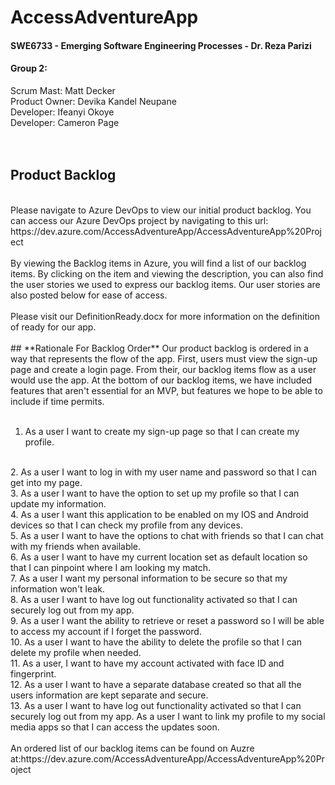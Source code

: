 # **AccessAdventureApp**
#### SWE6733 - Emerging Software Engineering Processes - Dr. Reza Parizi

#### **Group 2:**
Scrum Mast: Matt Decker  
Product Owner: Devika Kandel Neupane    
Developer: Ifeanyi Okoye   
Developer: Cameron Page  
<br>
<br>
## **Product Backlog**
<br>
Please navigate to Azure DevOps to view our initial product backlog. You can access our Azure DevOps project by navigating to this url: https://dev.azure.com/AccessAdventureApp/AccessAdventureApp%20Project  
<br>
<br>
By viewing the Backlog items in Azure, you will find a list of our backlog items. By clicking on the item and viewing the description, you can also find the user stories we used to express our backlog items. Our user stories are also posted below for ease of access.
<br>
<br>
Please visit our DefinitionReady.docx for more information on the definition of ready for our app. 
<br>
<br>
## **Rationale For Backlog Order**
Our product backlog is ordered in a way that represents the flow of the app. First, users must view the sign-up page and create a login page. From their, our backlog items flow as a user would use the app. At the bottom of our backlog items, we have included features that aren't essential for an MVP, but features we hope to be able to include if time permits.
<br>
<br>

1. As a user I want to create my sign-up page so that I can create my profile.
<br>
2. As a user I want to log in with my user name and password so that I can get into my page.
<br>
3. As a user I want to have the option to set up my profile so that I can update my information.  
<br>
4. As a user I want this application to be enabled on my IOS and Android devices so that I can check my profile from any devices.  
<br>
5. As a user I want to have the options to chat with friends so that I can chat with my friends when available. 
<br>
6. As a user I want to have my current location set as default location so that I can pinpoint where I am looking my match.  
<br>
7. As a user I want my personal information to be secure so that my information won't leak. 
<br>
8. As a user I want to have log out functionality activated so that I can securely log out from my app.
<br>
9. As a user I want the ability to retrieve or reset a password so I will be able to access my account if I forget the password.  
<br>
10. As a user I want to have the ability to delete the profile so that I can delete my profile when needed.  
<br>
11. As a user, I want to have my account activated with face ID and fingerprint.
<br>
12. As a user I want to have a separate database created so that all the users information are kept separate and secure.  
<br>
13. As a user I want to have log out functionality activated so that I can securely log out from my app. As a user I want to link my profile to my social media apps so that I can access the updates soon. 
<br>
<br>
An ordered list of our backlog items can be found on Auzre at:https://dev.azure.com/AccessAdventureApp/AccessAdventureApp%20Project
